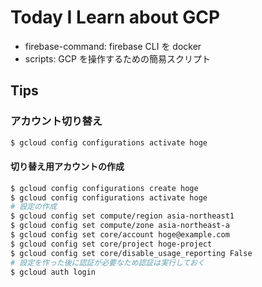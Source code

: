 # Today I Learn about GCP

- firebase-command: firebase CLI を docker
- scripts: GCP を操作するための簡易スクリプト

## Tips

### アカウント切り替え

```sh
$ gcloud config configurations activate hoge
```

#### 切り替え用アカウントの作成

```sh
$ gcloud config configurations create hoge
$ gcloud config configurations activate hoge
# 設定の作成
$ gcloud config set compute/region asia-northeast1
$ gcloud config set compute/zone asia-northeast-a
$ gcloud config set core/account hoge@example.com
$ gcloud config set core/project hoge-project
$ gcloud config set core/disable_usage_reporting False
# 設定を作った後に認証が必要なため認証は実行しておく
$ gcloud auth login
```

